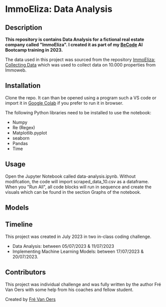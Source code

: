 # ImmoEliza: Data Analysis

## Description
**This repository is contains Data Analysis for a fictional real estate company called "ImmoEliza". I created it as part of my [BeCode](https://www.becode.org) AI Bootcamp training in 2023.**

The data used in this project was sourced from the repository [ImmoEliza: Collecting Data](https://github.com/DeFre/ImmoEliza-collecting-data) which was used to collect data on 10.000 properties from Immoweb.

## Installation
Clone the repo. It can than be opened using a program such a VS code or import it in [Google Colab](https://colab.research.google.com/) if you prefer to run it in browser.

The following Python libraries need to be installed to use the notebook:
* Numpy
* Re (Regex)
* Matplotlib.pyplot
* seaborn
* Pandas
* Time

## Usage
Open the Jupyter Notebook called data-analysis.ipynb.
Without modifcation, the code will import scraped_data_10.csv as a dataframe.
When you "Run All", all code blocks will run in sequence and create the visuals which can be found in the section Graphs of the notebook.

## Models


## Timeline
This project was created in July 2023 in two in-class coding challenge. 
* Data Analysis: between 05/07/2023 & 11/07/2023
* Implementing Machine Learning Models: between 17/07/2023 & 20/07/2023.

## Contributors
This project was individual challenge and was fully written by the author Fré Van Oers with some help from his coaches and fellow student.

Created by [Fré Van Oers](https://www.linkedin.com/in/frevanoers/)
